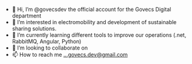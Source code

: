 - 👋 Hi, I’m @govecsdev the official account for the Govecs Digital department
- 👀 I’m interested in electromobility and development of sustainable sharing solutions.
- 🌱 I’m currently learning different tools to improve our operations (.net, RabbitMQ, Angular, Python)
- 💞️ I’m looking to collaborate on 
- 📫 How to reach me ...govecs.dev@gmail.com

<!---
govecsdev/govecsdev is a ✨ special ✨ repository because its `README.md` (this file) appears on your GitHub profile.
You can click the Preview link to take a look at your changes.
--->

